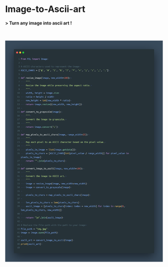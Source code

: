 # Image-to-Ascii-art
<strong>> Turn any image into ascii art !</strong>

<br><br>
<img width="1000" src="https://github.com/WhereIMgood/Image-to-Ascii-art/blob/main/carbon.png">
